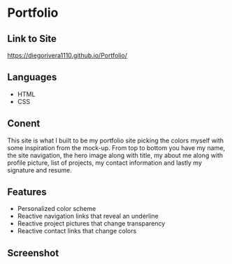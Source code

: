 # Portfolio

## Link to Site

https://diegorivera1110.github.io/Portfolio/

## Languages 

* HTML
* CSS

## Conent

This site is what I built to be my portfolio site picking the colors myself with some inspiration from the mock-up.
From top to bottom you have my name, the site navigation, the hero image along with title, my about me along with profile picture, list of projects, my contact information and lastly my signature and resume.

## Features

* Personalized color scheme
* Reactive navigation links that reveal an underline
* Reactive project pictures that change transparency
* Reactive contact links that change colors

## Screenshot

